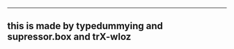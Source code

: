 ----------------------
this is made by typedummying and supressor.box and trX-wloz
----------------------
